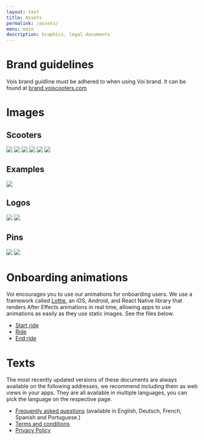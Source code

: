 ```yaml
---
layout: text
title: Assets
permalink: /assets/
menu: main
description: Graphics, legal documents
---
```

# Brand guidelines
Vois brand guidline must be adhered to when using Voi brand. It can be found at [brand.voiscooters.com](https://brand.voiscooters.com/)

# Images

## Scooters
![](/assets/images/user/scooter1.png)
![](/assets/images/user/scooter2.png)
![](/assets/images/user/scooter3.png)
![](/assets/images/user/scooter4.jpg)
![](/assets/images/user/scooter5.jpg)
![](/assets/images/user/scooter6.jpg)

## Examples
![](/assets/images/user/example.png)

## Logos
![](/assets/images/user/logo_coral.svg)
![](/assets/images/user/logo_white.svg)

## Pins
![](/assets/images/user/pin_logo.svg)
![](/assets/images/user/pin_scooter.svg)


# Onboarding animations
Voi encourages you to use our animations for onboarding users. We use a framework called [Lottie](https://lottiefiles.com/), an iOS, Android, and React Native library that renders After Effects animations in real time, allowing apps to use animations as easily as they use static images. See the files below.

* [Start ride](https://lottiefiles.com/share/ereItg)
* [Ride](https://lottiefiles.com/share/RG6Ywh)
* [End ride](https://lottiefiles.com/share/jnJW21)

# Texts
The most recently updated versions of these documents are always available on the following addresses, we recommend including them as web views in your apps. They are all available in multiple languages, you can pick the language on the respective page.

* [Frequently asked questions](https://www.voiscooters.com/faq/) (available in English, Deutsch, French, Spanish and Portuguese.)
* [Terms and conditions](https://www.voiscooters.com/voi-user-agreement-12rr/)
* [Privacy Policy](https://www.voiscooters.com/legal/voi-privacy-policy/)